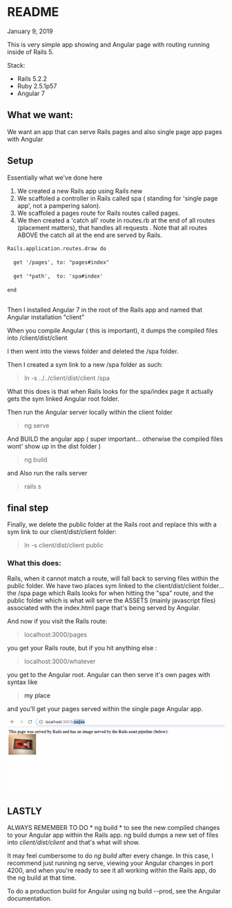 # README

January 9, 2019 

This is very simple app showing and Angular page with routing running inside of Rails 5. 

Stack: 

* Rails 5.2.2
* Ruby 2.5.1p57
* Angular 7 

## What we want: 

We want an app that can serve Rails pages and also single page app pages with Angular

## Setup

Essentially what we've done here 

1. We created a new Rails app using Rails new 
2. We scaffoled a controller in Rails called spa ( standing for 'single page app', not a pampering salon). 
3. We scaffoled a pages route for Rails routes called pages. 
4. We then created a 'catch all' route in routes.rb at the end of all routes (placement matters), 
that handles all requests . Note that all routes ABOVE the catch all at the end are served by Rails.  

```
Rails.application.routes.draw do

  get '/pages', to: "pages#index"

  get '*path',  to: 'spa#index'

end


```

Then I installed Angular 7 in the root of the Rails app 
and named that Angular installation "client"

When you compile Angular ( this is  important), it dumps the compiled files into /client/dist/client

I then went into the views folder and deleted the /spa folder. 

Then I created a sym link to a new /spa folder as such: 

> ln -s ../../client/dist/client  /spa 


What this does is that when Rails looks for the spa/index page it actually gets the sym linked Angular root folder. 

Then run the Angular server locally within the client folder

> ng serve

And BUILD the angular app ( super important... otherwise the compiled files wont' show up in the dist folder )

> ng build 

and Also run the rails server

> rails s 


## final step 
Finally, we delete the public folder at the Rails root and replace this with a sym link to our client/dist/client folder: 

> ln -s client/dist/client public

### What this does: 

Rails, when it cannot match a route, will fall back to serving files within the public folder. We have two places sym linked to the client/dist/client folder... the /spa page which Rails looks for when hitting the "spa" route, and the public folder which is what will serve the ASSETS (mainly javascript files) associated with the index.html page that's being served by Angular. 



And now if you visit the Rails route: 

> localhost:3000/pages

you get your Rails route, but if you hit anything else : 

> localhost:3000/whatever 

you get to the Angular root. Angular can then serve it's own pages with syntax like  
> <a routerLink="myplace"> my place </a> 

and you'll get your pages served within the single page Angular app. 


![](links.gif)


## LASTLY
ALWAYS REMEMBER TO DO * ng build * to see the new compiled changes to your Angular app within the Rails app.  ng build dumps a new set of files into _client/dist/client_ and that's what will show.  

It may feel cumbersome to do _ng build_ after every change. In this case, I recommend just running ng serve, viewing your Angular changes in port 4200, and when you're ready to see it all working within the Rails app, do the ng build at that time. 

To do a production build for Angular using ng build --prod, see the Angular documentation. 


